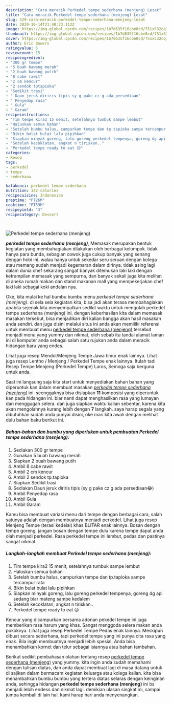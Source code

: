 ```yaml
---
description: "Cara meracik Perkedel tempe sederhana (menjeng) Lezat"
title: "Cara meracik Perkedel tempe sederhana (menjeng) Lezat"
slug: 529-cara-meracik-perkedel-tempe-sederhana-menjeng-lezat
date: 2020-10-14T21:48:23.112Z
image: https://img-global.cpcdn.com/recipes/1b7d635f16cbe8cd/751x532cq70/perkedel-tempe-sederhana-menjeng-foto-resep-utama.jpg
thumbnail: https://img-global.cpcdn.com/recipes/1b7d635f16cbe8cd/751x532cq70/perkedel-tempe-sederhana-menjeng-foto-resep-utama.jpg
cover: https://img-global.cpcdn.com/recipes/1b7d635f16cbe8cd/751x532cq70/perkedel-tempe-sederhana-menjeng-foto-resep-utama.jpg
author: Eric Bowers
ratingvalue: 5
reviewcount: 15
recipeingredient:
- "300 gr tempe"
- "5 buah bawang merah"
- "2 buah bawang putih"
- "8 cabe rawit"
- "2 cm kencur"
- "2 sendok tptapioka"
- "Sedikit trasi"
- " Daun jeruk diriris tipis sy g pake cz g ada persediaan"
- " Penyedap rasa"
- " Gula"
- " Garam"
recipeinstructions:
- "Tim tempe kira2 15 menit, setelahnya tumbuk sampe lembut"
- "Haluskan semua bahan"
- "Setelah bumbu halus, campurkan tempe dan tp.tapioka sampe tercampur rata"
- "Bikin bulat bulat lalu pipihkan"
- "Siapkan minyak goreng, lalu goreng perkedel tempenya, goreng dg api sedang biar mateng sampe kedalem"
- "Setelah kecoklatan, angkat n tiriskan.."
- "Perkedel tempe ready to eat 😉"
categories:
- Resep
tags:
- perkedel
- tempe
- sederhana

katakunci: perkedel tempe sederhana 
nutrition: 142 calories
recipecuisine: Indonesian
preptime: "PT26M"
cooktime: "PT59M"
recipeyield: "3"
recipecategory: Dessert

---
```



![Perkedel tempe sederhana (menjeng)](https://img-global.cpcdn.com/recipes/1b7d635f16cbe8cd/751x532cq70/perkedel-tempe-sederhana-menjeng-foto-resep-utama.jpg)

<b><i>perkedel tempe sederhana (menjeng)</i></b>, Memasak merupakan bentuk kegiatan yang membahagiakan dilakukan oleh berbagai kelompok. tidak hanya para bunda, sebagian cowok juga cukup banyak yang senang dengan hobi ini. walau hanya untuk sekedar seru seruan dengan kolega atau memang sudah menjadi kegemaran dalam dirinya. tidak asing lagi dalam dunia chef sekarang sangat banyak ditemukan laki laki dengan ketrampilan memasak yang sempurna, dan banyak sekali juga kita melihat di aneka rumah makan dan stand makanan mall yang mempekerjakan chef laki laki sebagai koki andalan nya.

Oke, kita mulai ke hal bumbu bumbu menu <i>perkedel tempe sederhana (menjeng)</i>. di sela sela kegiatan kita, bisa jadi akan terasa membahagiakan apabila sejenak kita menyempatkan sedikit waktu untuk mengolah perkedel tempe sederhana (menjeng) ini. dengan keberhasilan kita dalam memasak masakan tersebut, bisa menjadikan diri kalian bangga akan hasil masakan anda sendiri. dan juga disini melalui situs ini anda akan memiliki referensi untuk membuat menu <u>perkedel tempe sederhana (menjeng)</u> tersebut menjadi menu yang yummy dan nikmat, oleh sebab itu tandai alamat laman ini di komputer anda sebagai salah satu rujukan anda dalam meracik hidangan baru yang endes.

Lihat juga resep Mendol/Menjeng Tempe Jawa timur enak lainnya. Lihat juga resep Lentho / Menjeng / Perkedel Tempe enak lainnya. Itulah tadi Resep Tempe Menjeng (Perkedel Tempe) Laros, Semoga saja berguna untuk anda.


Saat ini langsung saja kita start untuk menyediakan bahan bahan yang diperuntuk kan dalam membuat masakan <u><i>perkedel tempe sederhana (menjeng)</i></u> ini. seenggaknya bisa disiapkan <b>11</b> komposisi yang diperuntuk kan pada hidangan ini. biar nanti dapat menghasilkan rasa yang lumayan dan menggugah selera. dan juga siapkan waktu kalian sebentar, karena kita akan mengolahnya kurang lebih dengan <b>7</b> langkah. saya harap segala yang dibutuhkan sudah anda punyai disini, oke mari kita awali dengan melihat dulu bahan baku berikut ini.

<!--inarticleads1-->

##### Bahan-bahan dan bumbu yang diperlukan untuk pembuatan Perkedel tempe sederhana (menjeng):

1. Sediakan 300 gr tempe
1. Gunakan 5 buah bawang merah
1. Siapkan 2 buah bawang putih
1. Ambil 8 cabe rawit
1. Ambil 2 cm kencur
1. Ambil 2 sendok tp.tapioka
1. Siapkan Sedikit trasi
1. Sediakan  Daun jeruk diriris tipis (sy g pake cz g ada persediaan😂)
1. Ambil  Penyedap rasa
1. Ambil  Gula
1. Ambil  Garam


Kamu bisa membuat variasi menu dari tempe dengan berbagai cara, salah satunya adalah dengan membuatnya menjadi perkedel. Lihat juga resep Menjeng Tempe (terasi kedelai) khas BLITAR enak lainnya. Bosan dengan tempe goreng, jangan bosan dengan tempe dulu karena tempe dapat anda olah menjadi perkedel. Rasa perkedel tempe ini lembut, pedas dan pastinya sangat nikmat. 

<!--inarticleads2-->

##### Langkah-langkah membuat Perkedel tempe sederhana (menjeng):

1. Tim tempe kira2 15 menit, setelahnya tumbuk sampe lembut
1. Haluskan semua bahan
1. Setelah bumbu halus, campurkan tempe dan tp.tapioka sampe tercampur rata
1. Bikin bulat bulat lalu pipihkan
1. Siapkan minyak goreng, lalu goreng perkedel tempenya, goreng dg api sedang biar mateng sampe kedalem
1. Setelah kecoklatan, angkat n tiriskan..
1. Perkedel tempe ready to eat 😉


Kencur yang dicampurkan bersama adonan pekedel tempe ini juga memberikan rasa harum yang khas. Sangat menggoda selera makan anda pokoknya. Lihat juga resep Perkedel Tempe Pedas enak lainnya. Meskipun dibuat secara sederhana, tapi perkedel tempe yang ini punya cita rasa yang enak. Bila ingin membuatnya menjadi lebih spesial, Anda bisa menambahkan kornet dan telur sebagai isiannya atau bahan tambahan. 

Berikut sedikit pembahasan olahan tentang resep <u>perkedel tempe sederhana (menjeng)</u> yang yummy. kita ingin anda sudah memahami dengan tulisan diatas, dan anda dapat membuat lagi di masa datang untuk di sajikan dalam bermacam kegiatan keluarga atau kolega kalian. kita bisa menambahkan bumbu bumbu yang tertera diatas selaras dengan keinginan anda, sehingga hidangan <b>perkedel tempe sederhana (menjeng)</b> ini bs menjadi lebih endess dan nikmat lagi. demikian ulasan singkat ini, sampai jumpa kembali di lain hal. kami harap hari anda menyenangkan.

